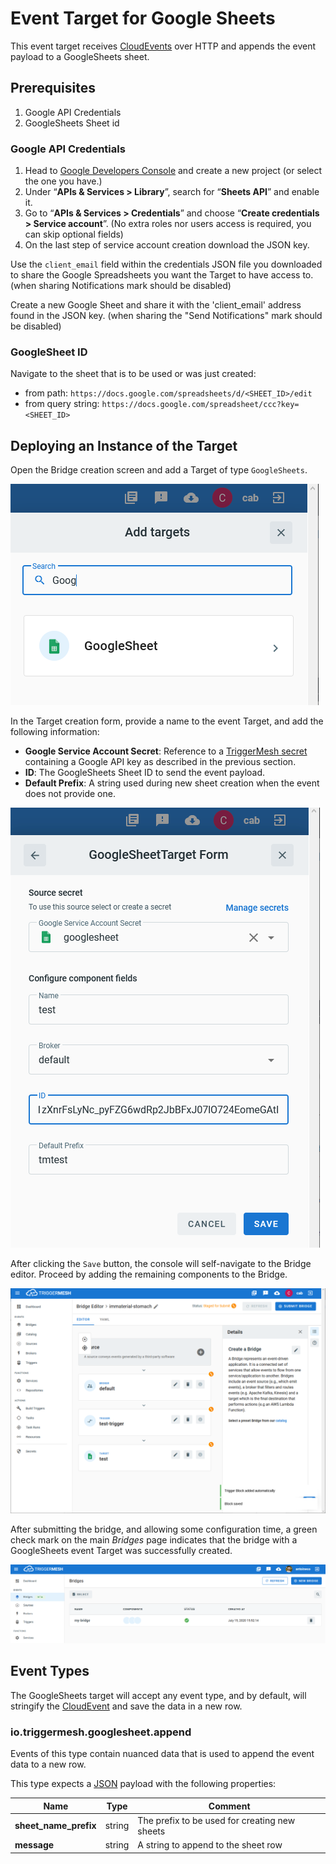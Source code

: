 # Event Target for Google Sheets

This event target receives [CloudEvents][ce] over HTTP and appends the event payload to a GoogleSheets sheet.

## Prerequisites

1. Google API Credentials
1. GoogleSheets Sheet id

### Google API Credentials

1. Head to [Google Developers Console][google-dashboard] and create a new
 project (or select the one you have.)
2. Under “**APIs & Services > Library**”, search for “**Sheets API**” and enable it.
3. Go to “**APIs & Services > Credentials**” and choose “**Create credentials > Service account**”. (No extra roles nor
 users access is required, you can skip optional fields)
4. On the last step of service account creation download the JSON key.

Use the `client_email` field within the credentials JSON file you downloaded to share the
Google Spreadsheets you want the Target to have access to. (when sharing Notifications mark should be disabled)

Create a new Google Sheet and share it with the 'client_email' address found in the JSON key. (when sharing the "Send Notifications" mark should be disabled)

### GoogleSheet ID

Navigate to the sheet that is to be used or was just created:
- from path: `https://docs.google.com/spreadsheets/d/<SHEET_ID>/edit`
- from query string: `https://docs.google.com/spreadsheet/ccc?key=<SHEET_ID>`

## Deploying an Instance of the Target

Open the Bridge creation screen and add a Target of type `GoogleSheets`.

![Adding a GoogleSheets Target](../images/googlesheets-target/create-bridge-1.png)

In the Target creation form, provide a name to the event Target, and add the following information:

* **Google Service Account Secret**: Reference to a [TriggerMesh secret][tm-secret] containing a Google API key as described in the previous section.
* **ID**: The GoogleSheets Sheet ID to send the event payload.
* **Default Prefix**: A string used during new sheet creation when the event does not provide one.

![GoogleSheets Target form](../images/googlesheets-target/create-bridge-2.png)

After clicking the `Save` button, the console will self-navigate to the Bridge editor. Proceed by adding the remaining components to the Bridge.

![Bridge overview](../images/googlesheets-target/create-bridge-3.png)

After submitting the bridge, and allowing some configuration time, a green check mark on the main _Bridges_ page indicates that the bridge with a GoogleSheets event Target was successfully created.

![Bridge status](../images/bridge-status-green.png)

## Event Types

The GoogleSheets target will accept any event type, and by default, will stringify
the [CloudEvent][ce] and save the data in a new row.

### io.triggermesh.googlesheet.append

Events of this type contain nuanced data that is used to append the event data to a new row.

This type expects a [JSON][ce-jsonformat] payload with the following properties:

| Name  |  Type |  Comment |
|---|---|---|
| **sheet_name_prefix** | string | The prefix to be used for creating new sheets |
| **message** | string | A string to append to the sheet row |


[ce]: https://cloudevents.io/
[ce-jsonformat]: https://github.com/cloudevents/spec/blob/v1.0/json-format.md
[tm-secret]:https://docs.triggermesh.io/guides/secrets/

[google-dashboard]: https://console.developers.google.com/apis/dashboard
